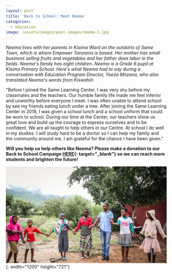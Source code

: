 ```yaml
---
layout: post
title: 'Back to School: Meet Neema'
categories:
  - education
image: /assets/images/post-images/neema-1.jpg
---
```


*Neema lives with her parents in Kisima Ward on the outskirts of Same Town, which is where Empower Tanzania is based. Her mother has small business selling fruits and vegetables and her father does labor in the fields. Neema's family has eight children. Neema is a Grade 6 pupil at Kisima Primary School. Here's what Neema had to say during a conversation with Education Program Director, Yoeza Mnzava, who also translated Neema's words from Kiswahili:*

"Before I joined the Same Learning Center, I was very shy before my classmates and the teachers. Our humble family life made me feel inferior and unworthy before everyone I meet. I was often unable to attend school by see my friends eating lunch under a tree. After joining the Same Learning Center in 2018, I was given a school lunch and a school uniform that could be worn to school. During our time at the Center, our teachers show us great love and build up the courage to express ourselves and to be confident. We are all taught to help others in our Centre. At school I do well in my studies. I will study hard to be a doctor so I can help my family and the community around me. I am grateful for the chance I have been given."

**Will you help us help others like Neema? Please make a donation to our Back to School Campaign&nbsp;[HERE](https://empowertz.z2systems.com/np/clients/empowertz/donation.jsp?campaign=46&amp;fbclid=IwAR0UDxLV4um9uujUu5_lyPh714lc1bW7_MG_u4e7xCEHS_yZ3bXtmFBqMH8){: target="_blank"}&nbsp;so we can reach more students and brighten the future\!**

![](/uploads/learningcenter2-27.jpg){: width="1200" height="721"}